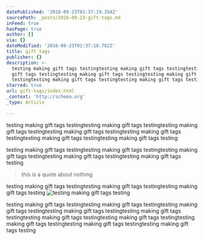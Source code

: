 ```yaml
---
datePublished: '2016-09-23T01:37:19.354Z'
sourcePath: _posts/2016-09-23-gift-tags.md
inFeed: true
hasPage: true
author: []
via: {}
dateModified: '2016-09-23T01:37:18.702Z'
title: gift tags
publisher: {}
description: >-
  testing making gift tags testingtesting making gift tags testingtesting making
  gift tags testingtesting making gift tags testingtesting making gift tags
  testingtesting making gift tags testingtesting making gift tags testing
starred: true
url: gift-tags/index.html
_context: 'http://schema.org'
_type: Article

---
```

testing making gift tags testingtesting making gift tags testingtesting making gift tags testingtesting making gift tags testingtesting making gift tags testingtesting making gift tags testingtesting making gift tags testing

testing making gift tags testingtesting making gift tags testingtesting making gift tags testingtesting making gift tags testingtesting making gift tags testing

> this is a quote about nothing

testing making gift tags testingtesting making gift tags testingtesting making gift tags testing
![testing making gift tags testing](https://the-grid-user-content.s3-us-west-2.amazonaws.com/78ae0bf1-665e-445a-9e24-4fe61f7ccfc2.jpg)

testing making gift tags testingtesting making gift tags testingtesting making gift tags testingtesting making gift tags testingtesting making gift tags testingtesting making gift tags testingtesting making gift tags testingtesting making gift tags testingtesting making gift tags testingtesting making gift tags testing